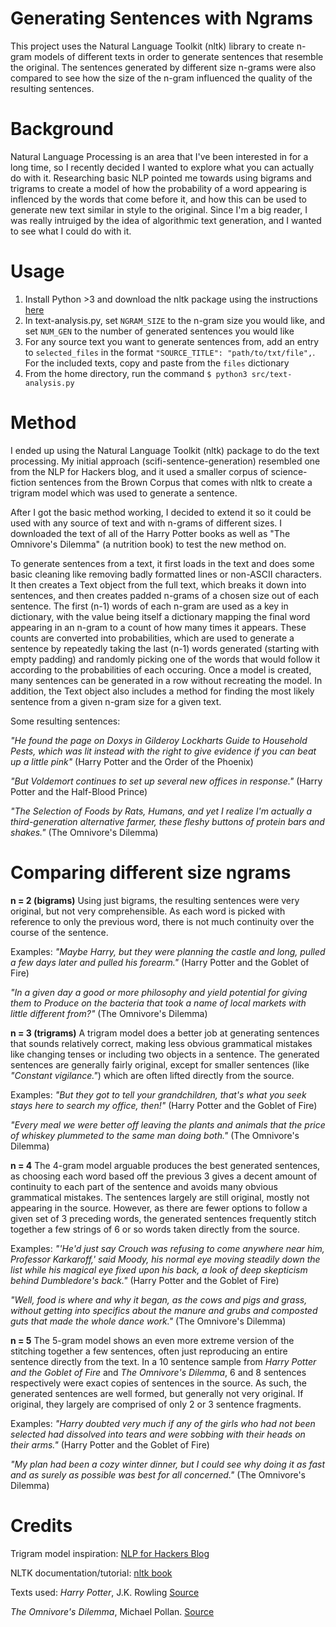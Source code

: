 # Generating Sentences with Ngrams
This project uses the Natural Language Toolkit (nltk) library to create n-gram models of different texts in order to generate sentences that resemble the original. The sentences generated by different size n-grams were also compared to see how the size of the n-gram influenced the quality of the resulting sentences.

# Background
Natural Language Processing is an area that I've been interested in for a long time, so I recently decided I wanted to explore what you can actually do with it. Researching basic NLP pointed me towards using bigrams and trigrams to create a model of how the probability of a word appearing is inflenced by the words that come before it, and how this can be used to generate new text similar in style to the original. Since I'm a big reader, I was really intruiged by the idea of algorithmic text generation, and I wanted to see what I could do with it.

# Usage 
1. Install Python >3 and download the nltk package using the instructions [here](https://www.nltk.org/install.html)
2. In text-analysis.py, set `NGRAM_SIZE` to the n-gram size you would like, and set `NUM_GEN` to the number of generated sentences you would like
3. For any source text you want to generate sentences from, add an entry to `selected_files` in the format `"SOURCE_TITLE": "path/to/txt/file",`. For the included texts, copy and paste from the `files` dictionary
4. From the home directory, run the command `$ python3 src/text-analysis.py`

# Method
I ended up using the Natural Language Toolkit (nltk) package to do the text processing. My initial approach (scifi-sentence-generation) resembled one from the NLP for Hackers blog, and it used a smaller corpus of science-fiction sentences from the Brown Corpus that comes with nltk to create a trigram model which was used to generate a sentence.

After I got the basic method working, I decided to extend it so it could be used with any source of text and with n-grams of different sizes. I downloaded the text of all of the Harry Potter books as well as "The Omnivore's Dilemma" (a nutrition book) to test the new method on.

To generate sentences from a text, it first loads in the text and does some basic cleaning like removing badly formatted lines or non-ASCII characters. It then creates a Text object from the full text, which breaks it down into sentences, and then creates padded n-grams of a chosen size out of each sentence. The first (n-1) words of each n-gram are used as a key in dictionary, with the value being itself a dictionary mapping the final word appearing in an n-gram to a count of how many times it appears. These counts are converted into probabilities, which are used to generate a sentence by repeatedly taking the last (n-1) words generated (starting with empty padding) and randomly picking one of the words that would follow it according to the probabilities of each occuring. Once a model is created, many sentences can be generated in a row without recreating the model. In addition, the Text object also includes a method for finding the most likely sentence from a given n-gram size for a given text.

Some resulting sentences:

*"He found the page on Doxys in Gilderoy Lockharts Guide to Household Pests, which was lit instead with the right to give evidence if you can beat up a little pink"* (Harry Potter and the Order of the Phoenix)

*"But Voldemort continues to set up several new offices in response."* (Harry Potter and the Half-Blood Prince)

*"The Selection of Foods by Rats, Humans, and yet I realize I'm actually a third-generation alternative farmer, these fleshy buttons of protein bars and shakes."* (The Omnivore's Dilemma)

# Comparing different size ngrams

**n = 2 (bigrams)**
Using just bigrams, the resulting sentences were very original, but not very comprehensible. As each word is picked with reference to only the previous word, there is not much continuity over the course of the sentence.

Examples:
*"Maybe Harry, but they were planning the castle and long, pulled a few days later and pulled his forearm."* (Harry Potter and the Goblet of Fire)

*"In a given day a good or more philosophy and yield potential for giving them to Produce on the bacteria that took a name of local markets with little different from?"* (The Omnivore's Dilemma)

**n = 3 (trigrams)**
A trigram model does a better job at generating sentences that sounds relatively correct, making less obvious grammatical mistakes like changing tenses or including two objects in a sentence. The generated sentences are generally fairly original, except for smaller sentences (like *"Constant vigilance."*) which are often lifted directly from the source.

Examples:
*"But they got to tell your grandchildren, that's what you seek stays here to search my office, then!"* (Harry Potter and the Goblet of Fire)

*"Every meal we were better off leaving the plants and animals that the price of whiskey plummeted to the same man doing both."* (The Omnivore's Dilemma)

**n = 4**
The 4-gram model arguable produces the best generated sentences, as choosing each word based off the previous 3 gives a decent amount of continuity to each part of the sentence and avoids many obvious grammatical mistakes. The sentences largely are still original, mostly not appearing in the source. However, as there are fewer options to follow a given set of 3 preceding words, the generated sentences frequently stitch together a few strings of 6 or so words taken directly from the source.

Examples:
*"'He'd just say Crouch was refusing to come anywhere near him, Professor Karkaroff,' said Moody, his normal eye moving steadily down the list while his magical eye fixed upon his back, a look of deep skepticism behind Dumbledore's back."* (Harry Potter and the Goblet of Fire)

*"Well, food is where and why it began, as the cows and pigs and grass, without getting into specifics about the manure and grubs and composted guts that made the whole dance work."* (The Omnivore's Dilemma)

**n = 5**
The 5-gram model shows an even more extreme version of the stitching together a few sentences, often just reproducing an entire sentence directly from the text. In a 10 sentence sample from *Harry Potter and the Goblet of Fire* and *The Omnivore's Dilemma*, 6 and 8 sentences respectively were exact copies of sentences in the source. As such, the generated sentences are well formed, but generally not very original. If original, they largely are comprised of only 2 or 3 sentence fragments.

Examples:
*"Harry doubted very much if any of the girls who had not been selected had dissolved into tears and were sobbing with their heads on their arms."* (Harry Potter and the Goblet of Fire)

*"My plan had been a cozy winter dinner, but I could see why doing it as fast and as surely as possible was best for all concerned."* (The Omnivore's Dilemma)


# Credits
Trigram model inspiration: [NLP for Hackers Blog](https://nlpforhackers.io/language-models/)

NLTK documentation/tutorial: [nltk book](http://www.nltk.org/book/)


Texts used:
*Harry Potter*, J.K. Rowling [Source](http://www.glozman.com/textpages.html)

*The Omnivore's Dilemma*, Michael Pollan. [Source](https://archive.org/stream/Michael_Pollan-The_Omnivores_Dilemma/Michael_Pollan-The_Omnivores_Dilemma_djvu.txt)
